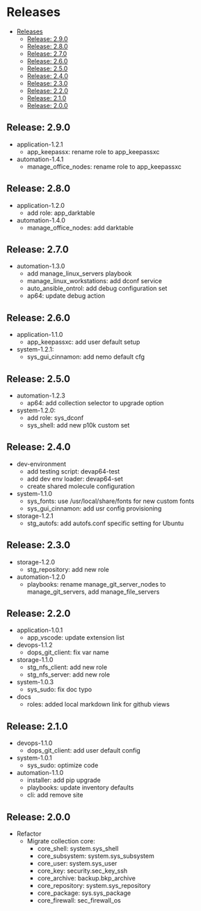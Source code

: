 # Releases

- [Releases](#releases)
  - [Release: 2.9.0](#release-290)
  - [Release: 2.8.0](#release-280)
  - [Release: 2.7.0](#release-270)
  - [Release: 2.6.0](#release-260)
  - [Release: 2.5.0](#release-250)
  - [Release: 2.4.0](#release-240)
  - [Release: 2.3.0](#release-230)
  - [Release: 2.2.0](#release-220)
  - [Release: 2.1.0](#release-210)
  - [Release: 2.0.0](#release-200)

## Release: 2.9.0

- application-1.2.1
  - app_keepassx: rename role to app_keepassxc
- automation-1.4.1
  - manage_office_nodes: rename role to app_keepassxc

## Release: 2.8.0

- application-1.2.0
  - add role: app_darktable
- automation-1.4.0
  - manage_office_nodes: add darktable

## Release: 2.7.0

- automation-1.3.0
  - add manage_linux_servers playbook
  - manage_linux_workstations: add dconf service
  - auto_ansible_ontrol: add debug configuration set
  - ap64: update debug action

## Release: 2.6.0

- application-1.1.0
  - app_keepassxc: add user default setup
- system-1.2.1:
  - sys_gui_cinnamon: add nemo default cfg

## Release: 2.5.0

- automation-1.2.3
  - ap64: add collection selector to upgrade option
- system-1.2.0:
  - add role: sys_dconf
  - sys_shell: add new p10k custom set

## Release: 2.4.0

- dev-environment
  - add testing script: devap64-test
  - add dev env loader: devap64-set
  - create shared molecule configuration
- system-1.1.0
  - sys_fonts: use /usr/local/share/fonts for new custom fonts
  - sys_gui_cinnamon: add usr config provisioning
- storage-1.2.1
  - stg_autofs: add autofs.conf specific setting for Ubuntu

## Release: 2.3.0

- storage-1.2.0
  - stg_repository: add new role
- automation-1.2.0
  - playbooks: rename manage_git_server_nodes to manage_git_servers, add manage_file_servers

## Release: 2.2.0

- application-1.0.1
  - app_vscode: update extension list
- devops-1.1.2
  - dops_git_client: fix var name
- storage-1.1.0
  - stg_nfs_client: add new role
  - stg_nfs_server: add new role
- system-1.0.3
  - sys_sudo: fix doc typo
- docs
  - roles: added local markdown link for github views

## Release: 2.1.0

- devops-1.1.0
  - dops_git_client: add user default config
- system-1.0.1
  - sys_sudo: optimize code
- automation-1.1.0
  - installer: add pip upgrade
  - playbooks: update inventory defaults
  - cli: add remove site

## Release: 2.0.0

- Refactor
  - Migrate collection core:
    - core_shell: system.sys_shell
    - core_subsystem: system.sys_subsystem
    - core_user: system.sys_user
    - core_key: security.sec_key_ssh
    - core_archive: backup.bkp_archive
    - core_repository: system.sys_repository
    - core_package: sys.sys_package
    - core_firewall: sec_firewall_os
